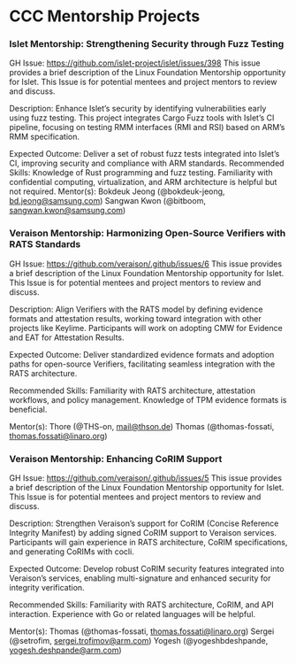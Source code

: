 # CCC Mentorship Projects

### Islet Mentorship: Strengthening Security through Fuzz Testing
GH Issue: https://github.com/islet-project/islet/issues/398
This issue provides a brief description of the Linux Foundation Mentorship opportunity for Islet. This Issue is for potential mentees and project mentors to review and discuss.

Description:
Enhance Islet’s security by identifying vulnerabilities early using fuzz testing. This project integrates Cargo Fuzz tools with Islet’s CI pipeline, focusing on testing RMM interfaces (RMI and RSI) based on ARM’s RMM specification.

Expected Outcome: Deliver a set of robust fuzz tests integrated into Islet’s CI, improving security and compliance with ARM standards.
Recommended Skills: Knowledge of Rust programming and fuzz testing. Familiarity with confidential computing, virtualization, and ARM architecture is helpful but not required.
Mentor(s):
Bokdeuk Jeong (@bokdeuk-jeong, bd.jeong@samsung.com)
Sangwan Kwon (@bitboom, sangwan.kwon@samsung.com)

### Veraison Mentorship: Harmonizing Open-Source Verifiers with RATS Standards
GH Issue: https://github.com/veraison/.github/issues/6
This issue provides a brief description of the Linux Foundation Mentorship opportunity for Islet. This Issue is for potential mentees and project mentors to review and discuss.

Description:
Align Verifiers with the RATS model by defining evidence formats and attestation results, working toward integration with other projects like Keylime. Participants will work on adopting CMW for Evidence and EAT for Attestation Results.

Expected Outcome:
Deliver standardized evidence formats and adoption paths for open-source Verifiers, facilitating seamless integration with the RATS architecture.

Recommended Skills:
Familiarity with RATS architecture, attestation workflows, and policy management. Knowledge of TPM evidence formats is beneficial.

Mentor(s):
Thore (@THS-on, mail@thson.de)
Thomas (@thomas-fossati, thomas.fossati@linaro.org)

### Veraison Mentorship: Enhancing CoRIM Support
GH Issue: https://github.com/veraison/.github/issues/5
This issue provides a brief description of the Linux Foundation Mentorship opportunity for Islet. This Issue is for potential mentees and project mentors to review and discuss.

Description:
Strengthen Veraison’s support for CoRIM (Concise Reference Integrity Manifest) by adding signed CoRIM support to Veraison services. Participants will gain experience in RATS architecture, CoRIM specifications, and generating CoRIMs with cocli.

Expected Outcome:
Develop robust CoRIM security features integrated into Veraison’s services, enabling multi-signature and enhanced security for integrity verification.

Recommended Skills:
Familiarity with RATS architecture, CoRIM, and API interaction. Experience with Go or related languages will be helpful.

Mentor(s):
Thomas (@thomas-fossati, thomas.fossati@linaro.org)
Sergei (@setrofim, sergei.trofimov@arm.com)
Yogesh (@yogeshbdeshpande, yogesh.deshpande@arm.com)


